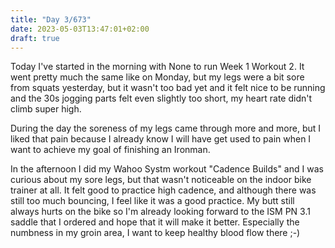 ```yaml
---
title: "Day 3/673"
date: 2023-05-03T13:47:01+02:00
draft: true
---
```


Today I've started in the morning with None to run Week 1 Workout 2. It went pretty much the same like on Monday, but my legs were a bit sore from squats yesterday, but it wasn't too bad yet and it felt nice to be running and the 30s jogging parts felt even slightly too short, my heart rate didn't climb super high.

During the day the soreness of my legs came through more and more, but I liked that pain because I already know I will have get used to pain when I want to achieve my goal of finishing an Ironman.

In the afternoon I did my Wahoo Systm workout "Cadence Builds" and I was curious about my sore legs, but that wasn't noticeable on the indoor bike trainer at all. It felt good to practice high cadence, and although there was still too much bouncing, I feel like it was a good practice. My butt still always hurts on the bike so I'm already looking forward to the ISM PN 3.1 saddle that I ordered and hope that it will make it better. Especially the numbness in my groin area, I want to keep healthy blood flow there ;-)
